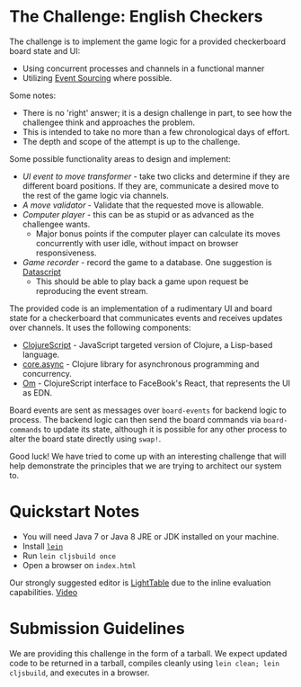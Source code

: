 The Challenge: English Checkers
====================================

The challenge is to implement the game logic for a provided checkerboard board state and UI:

* Using concurrent processes and channels in a functional manner
* Utilizing [Event Sourcing](http://www.jayway.com/2013/04/02/event-sourcing-in-clojure/) where possible.

Some notes:

* There is no 'right' answer; it is a design challenge in part, to see how the challengee think and approaches the problem.
* This is intended to take no more than a few chronological days of effort.
* The depth and scope of the attempt is up to the challenge.

Some possible functionality areas to design and implement:

* *UI event to move transformer* - take two clicks and determine if they are different board positions.  If they are, communicate a desired move to the rest of the game logic via channels.
* *A move validator* - Validate that the requested move is allowable.
* *Computer player* - this can be as stupid or as advanced as the challengee wants.
	* Major bonus points if the computer player can calculate its moves concurrently with user idle, without impact on browser responsiveness.
* *Game recorder* - record the game to a database.  One suggestion is [Datascript](https://github.com/tonsky/datascript)
	* This should be able to play back a game upon request be reproducing the event stream.

The provided code is an implementation of a rudimentary UI and board state for a checkerboard that communicates events and receives updates over channels.  It uses the following components:

* [ClojureScript](https://github.com/clojure/clojurescript) - JavaScript targeted version of Clojure, a Lisp-based language.
* [core.async](https://github.com/clojure/core.async) - Clojure library for asynchronous programming and concurrency.
* [Om](https://github.com/swannodette/om) - ClojureScript interface to FaceBook's React, that represents the UI as EDN.

Board events are sent as messages over `board-events` for backend logic to process.  The backend logic can then send the board commands via `board-commands` to update its state, although it is possible for any other process to alter the board state directly using `swap!`.

Good luck!  We have tried to come up with an interesting challenge that will help demonstrate the principles that we are trying to architect our system to.

Quickstart Notes
================

* You will need Java 7 or Java 8 JRE or JDK installed on your machine.
* Install [`lein`](http://leiningen.org/)
* Run `lein cljsbuild once`
* Open a browser on `index.html`

Our strongly suggested editor is [LightTable](http://lighttable.com/) due to the inline evaluation capabilities.  [Video](https://www.youtube.com/watch?v=cs3lO4FE3U4)

Submission Guidelines
=====================

We are providing this challenge in the form of a tarball.  We expect updated code to be returned in a tarball, compiles cleanly using `lein clean; lein cljsbuild`, and executes in a browser.

